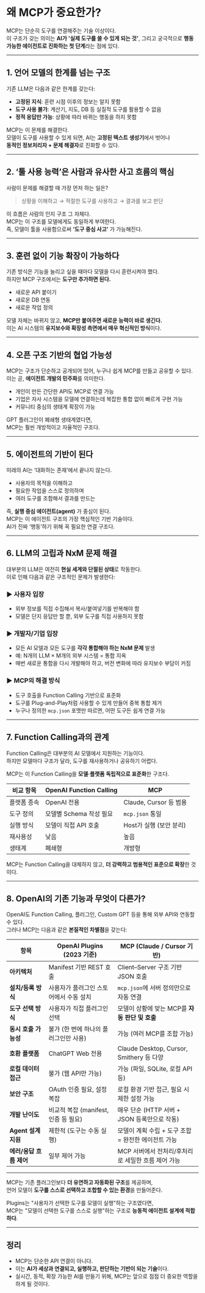 # 왜 MCP가 중요한가?

MCP는 단순히 도구를 연결해주는 기술 이상이다.  
이 구조가 갖는 의미는 **AI가 '실제 도구를 쓸 수 있게 되는 것'**, 그리고 궁극적으로 **행동 가능한 에이전트로 진화하는 첫 단계**라는 점에 있다.

---

## 1. 언어 모델의 한계를 넘는 구조

기존 LLM은 다음과 같은 한계를 갖는다:

- **고정된 지식**: 훈련 시점 이후의 정보는 알지 못함
- **도구 사용 불가**: 계산기, 지도, DB 등 실질적 도구를 활용할 수 없음
- **정적 응답만 가능**: 상황에 따라 바뀌는 행동을 하지 못함

MCP는 이 문제를 해결한다.  
모델이 도구를 사용할 수 있게 되면, AI는 **고정된 텍스트 생성기**에서 벗어나  
**동적인 정보처리자 + 문제 해결자**로 진화할 수 있다.

---

## 2. ‘툴 사용 능력’은 사람과 유사한 사고 흐름의 핵심

사람이 문제를 해결할 때 가장 먼저 하는 일은?

> 상황을 이해하고 → 적절한 도구를 사용하고 → 결과를 보고 판단

이 흐름은 사람의 인지 구조 그 자체다.  
MCP는 이 구조를 모델에게도 동일하게 부여한다.  
즉, 모델이 툴을 사용함으로써 **‘도구 중심 사고’** 가 가능해진다.

---

## 3. 훈련 없이 기능 확장이 가능하다

기존 방식은 기능을 늘리고 싶을 때마다 모델을 다시 훈련시켜야 했다.  
하지만 MCP 구조에서는 **도구만 추가하면 된다.**

- 새로운 API 붙이기
- 새로운 DB 연동
- 새로운 작업 정의

모델 자체는 바뀌지 않고, **MCP만 붙여주면 새로운 능력이 바로 생긴다.**  
이는 AI 시스템의 **유지보수와 확장성 측면에서 매우 혁신적인 방식**이다.

---

## 4. 오픈 구조 기반의 협업 가능성

MCP는 구조가 단순하고 공개되어 있어, 누구나 쉽게 MCP를 만들고 공유할 수 있다.  
이는 곧, **에이전트 개발의 민주화**를 의미한다.

- 개인이 만든 간단한 API도 MCP로 연결 가능
- 기업은 자사 시스템을 모델에 연결하는데 복잡한 통합 없이 빠르게 구현 가능
- 커뮤니티 중심의 생태계 확장이 가능

GPT 플러그인이 폐쇄형 생태계였다면,  
MCP는 훨씬 개방적이고 자율적인 구조다.

---

## 5. 에이전트의 기반이 된다

미래의 AI는 ‘대화하는 존재’에서 끝나지 않는다.  
- 사용자의 목적을 이해하고  
- 필요한 작업을 스스로 정의하며  
- 여러 도구를 조합해서 결과를 만드는

즉, **실행 중심 에이전트(agent)** 가 중심이 된다.  
MCP는 이 에이전트 구조의 가장 핵심적인 기반 기술이다.  
AI가 진짜 ‘행동’하기 위해 꼭 필요한 연결 구조다.

---


## 6. LLM의 고립과 NxM 문제 해결

대부분의 LLM은 여전히 **현실 세계와 단절된 상태**로 작동한다.  
이로 인해 다음과 같은 구조적인 문제가 발생한다:

### ▶ 사용자 입장  
- 외부 정보를 직접 수집해서 복사/붙여넣기를 반복해야 함  
- 모델은 단지 응답만 할 뿐, 외부 도구를 직접 사용하지 못함

### ▶ 개발자/기업 입장  
- 모든 AI 모델과 모든 도구를 **각각 통합해야 하는 NxM 문제** 발생  
- 예: N개의 LLM × M개의 외부 시스템 = 통합 지옥  
- 매번 새로운 통합을 다시 개발해야 하고, 버전 변화에 따라 유지보수 부담이 커짐

### ▶ MCP의 해결 방식  
- 도구 호출을 Function Calling 기반으로 표준화  
- 도구를 Plug-and-Play처럼 사용할 수 있게 만들어 중복 통합 제거  
- 누구나 정의한 `mcp.json` 포맷만 따르면, 어떤 도구든 쉽게 연결 가능

---

## 7. Function Calling과의 관계

Function Calling은 대부분의 AI 모델에서 지원하는 기능이다.  
하지만 모델마다 구조가 달라, 도구를 재사용하거나 공유하기 어렵다.

MCP는 이 Function Calling을 **모델·플랫폼 독립적으로 표준화**한 구조다.

| 비교 항목 | OpenAI Function Calling | MCP |
|-----------|-------------------------|-----|
| 플랫폼 종속 | OpenAI 전용 | Claude, Cursor 등 범용 |
| 도구 정의 | 모델별 Schema 작성 필요 | `mcp.json` 통일 |
| 실행 방식 | 모델이 직접 API 호출 | Host가 실행 (보안 분리) |
| 재사용성 | 낮음 | 높음 |
| 생태계 | 폐쇄형 | 개방형 |

MCP는 Function Calling을 대체하지 않고, **더 강력하고 범용적인 표준으로 확장**한 것이다.

---

## 8. OpenAI의 기존 기능과 무엇이 다른가?

OpenAI도 Function Calling, 플러그인, Custom GPT 등을 통해 외부 API와 연동할 수 있다.  
그러나 MCP는 다음과 같은 **본질적인 차별점**을 갖는다:

| 항목 | OpenAI Plugins (2023 기준) | MCP (Claude / Cursor 기반) |
|------|-----------------------------|-----------------------------|
| **아키텍처** | Manifest 기반 REST 호출 | Client–Server 구조 기반 JSON 호출 |
| **설치/등록 방식** | 사용자가 플러그인 스토어에서 수동 설치 | `mcp.json`에 서버 정의만으로 자동 연결 |
| **도구 선택 방식** | 사용자가 직접 플러그인 선택 | 모델이 상황에 맞는 MCP를 **자동 판단 및 호출** |
| **동시 호출 가능성** | 불가 (한 번에 하나의 플러그인만 사용) | 가능 (여러 MCP를 조합 가능) |
| **호환 플랫폼** | ChatGPT Web 전용 | Claude Desktop, Cursor, Smithery 등 다양 |
| **로컬 데이터 접근** | 불가 (웹 API만 가능) | 가능 (파일, SQLite, 로컬 API 등) |
| **보안 구조** | OAuth 인증 필요, 설정 복잡 | 로컬 환경 기반 접근, 필요 시 제한 설정 가능 |
| **개발 난이도** | 비교적 복잡 (manifest, 인증 등 필요) | 매우 단순 (HTTP 서버 + JSON 등록만으로 작동) |
| **Agent 설계 지원** | 제한적 (도구는 수동 실행) | 모델이 계획 수립 + 도구 조합 = 완전한 에이전트 가능 |
| **에러/응답 흐름 제어** | 일부 제어 가능 | MCP 서버에서 전처리/후처리로 세밀한 흐름 제어 가능 |

---

MCP는 기존 플러그인보다 **더 유연하고 자동화된 구조**를 제공하며,  
언어 모델이 **도구를 스스로 선택하고 조합할 수 있는 환경**을 만들어준다.

Plugins는 "사용자가 선택한 도구를 모델이 실행"하는 구조였다면,  
MCP는 "모델이 선택한 도구를 스스로 실행"하는 구조로 **능동적 에이전트 설계에 적합하다**.


---

## 정리

- MCP는 단순한 API 연결이 아니다.  
- 이는 **AI가 세상과 연결되고, 실행하고, 판단하는 기반이 되는 기술**이다.  
- 실시간, 동적, 확장 가능한 AI를 만들기 위해, MCP는 앞으로 점점 더 중요한 역할을 하게 될 것이다.
